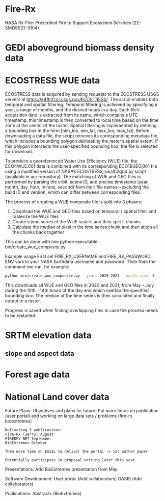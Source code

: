 # Fire-Rx
NASA Rx-Fire: Prescribed Fire to Support Ecosystem Services (22-SMDSS22-0104)

# GEDI aboveground biomass density data

# ECOSTRESS WUE data
ECOSTRESS data is acquired by sending requests to the ECOSTRESS USGS servers at
https://e4ftl01.cr.usgs.gov/ECOSTRESS/. The script enables both temporal and spatial filtering. Temporal filtering is
achieved by specifying a year, a range of months, and the desired hours in a day. Each file’s acquisition date is 
extracted from its name, which contains a UTC timestamp; this timestamp is then converted to local time based on the 
time zone at the center of the raster.  Spatial filtering is implemented by defining a bounding box in the form 
[min_lon, min_lat, max_lon, max_lat]. Before downloading a data file, the script retrieves its corresponding metadata
file, which includes a bounding polygon delineating the raster’s spatial extent. If this polygon intersects the
user-specified bounding box, the file is selected for download.

To produce a georeferenced Water Use Efficiency (WUE) file, the ECO4WUE.001 data is combined with its corresponding
ECO1BGEO.001 file using a modified version of NASA’s ECOSTRESS_swath2grid.py script (available in our repository).
The matching of WUE and GEO files is performed by parsing the orbit, scene ID, and precise timestamp
(year, month, day, hour, minute, second) from their file names—excluding the build ID and version, which can differ
between corresponding files.

The process of creating a WUE composite file is split into 3 phases: 
1) Download the WUE and GEO files based on temporal / spatial filter and rasterize the WUE files
2) Create a time series of the WUE rasters and then split it chunks
3) Calculate the median of pixel in the time series chunk and then stitch all the chunks back together

This can be done with one python executable: bin/create_wue_composite.py

Example usage
First set FIRE_RX_USERNAME and FIRE_RX_PASSWORD ENV vars to your NASA Earthdata username and password. Then from the
command line run, for example:
```bash
python bin/create_wue_composite.py --years 2020 2021 --month_start 5 --month_end 7 --hour_start 10 --hour_end 14 --bbox -119.0 39.0 -117.0 41.0
```

This downloads all WUE and GEO files in 2020 and 2021, from May - July during the 10th - 14th hours of the day and
which overlap the specified bounding box. The median of the time series is then calculated and finally output to a raster.

Progress is saved when finding overlapping files in case the process needs to be restarted.

# SRTM elevation data

## slope and aspect data

# Forest age data

# National Land cover data

Future Plans:
    Objectives and plans for future: Put more focus on publication (user portal) and 
    working on large data sets / problems (fire-rx, bioextremes) 
    
    Delivering 3 publications:
    Fire-Rx (Jerry) August
    FIREDPY NRT September
    BioExtremes October
    
    Then more time on ESIIL to deliver the portal -> 1st author paper
    
    Potentially participate in proposal writing later this year

Presentations:
    Add BioExtremes presentation from May

Software Development:
    User portal (Add collaborators)
    OASIS (Add collaborators)

Publications:
    Abstracts (BioExtremes)
